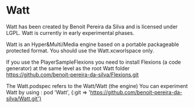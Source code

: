 Watt
====

Watt has been created by Benoit Pereira da Silva and is licensed under LGPL.
Watt is currently in early experimental phases.

Watt is an Hyper&Multi/Media engine based on a portable packageable protected format.
You should use the Watt.xcworlspace only.

If you use the PlayerSampleFlexions you need to install Flexions (a code generator) at the same level as the root Watt folder
https://github.com/benoit-pereira-da-silva/Flexions.git

The Watt.podspec refers to the Watt/Watt (the engine)
You can experiment Watt by using : pod 'Watt', {:git => 'https://github.com/benoit-pereira-da-silva/Watt.git'}
